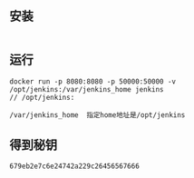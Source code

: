 ## 安装

```

```

## 运行

```
docker run -p 8080:8080 -p 50000:50000 -v /opt/jenkins:/var/jenkins_home jenkins
// /opt/jenkins:

/var/jenkins_home  指定home地址是/opt/jenkins
```

## 得到秘钥

```
679eb2e7c6e24742a229c26456567666
```
